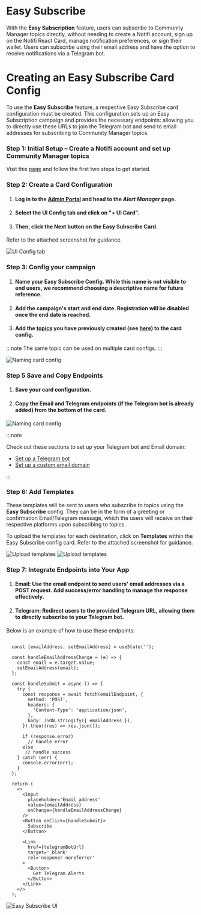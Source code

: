
# Easy Subscribe
With the **Easy Subscription** feature, users can subscribe to Community Manager topics directly, without needing to create a Notifi account, sign up on the Notifi React Card, manage notification preferences, or sign their wallet. Users can subscribe using their email address and have the option to receive notifications via a Telegram bot.

# Creating an Easy Subscribe Card Config

To use the **Easy Subscribe** feature, a respective Easy Subscribe card configuration must be created. This configuration sets up an Easy Subscription campaign and provides the necessary endpoints: allowing you to directly use these URLs to join the Telegram bot and send to email addresses for subscribing to Community Manager topics.

### Step 1: Initial Setup – Create a Notifi account and set up Community Manager topics
Visit this [page](../create-topics/announcements) and follow the first two steps to get started.

### Step 2: Create a Card Configuration
1. #### Log in to the [Admin Portal](https://admin.notifi.network) and head to the _Alert Manager_ page.
2. #### Select the UI Config tab and click on "+ UI Card".
2. #### Then, click the Next button on the Easy Subscribe Card. 
Refer to the attached screenshot for guidance.

![UI Config tab](/img/easy-subscribe/1.png)

### Step 3: Config your campaign

1. #### Name your Easy Subscribe Config. While this name is not visible to end users, we recommend choosing a descriptive name for future reference.
2. #### Add the campaign's start and end date. Registration will be disabled once the end date is reached.
3. #### Add the [topics](../../integration-overview/alerts-in-depth.md#topic) you have previously created (see [here](../create-topics)) to the card config.

:::note
The same topic can be used on multiple card configs. 
:::

![Naming card config](/img/easy-subscribe/2.png)


### Step 5 Save and Copy Endpoints

1. #### Save your card configuration.
2. #### Copy the Email and Telegram endpoints (if the Telegram bot is already added) from the bottom of the card.


![Naming card config](/img/easy-subscribe/3.png)

:::note

Check out these sections to set up your Telegram bot and Email domain:

- [Set up a Telegram bot](../target-setup/tg-bot)
- [Set up a custom email domain](../target-setup/email-domain)

:::

### Step 6: Add Templates
These templates will be sent to users who subscribe to topics using the **Easy Subscribe** config. They can be in the form of a greeting or confirmation Email/Telegram message, which the users will receive on their respective platforms upon subscribing to topics.

To upload the templates for each destination, click on **Templates** within the Easy Subscribe config card.
Refer to the attached screenshot for guidance.

![Upload templates](/img/easy-subscribe/5.png)
![Upload templates](/img/easy-subscribe/4.png)




### Step 7: Integrate Endpoints into Your App

1. #### Email: Use the email endpoint to send users' email addresses via a POST request. Add success/error handling to manage the response effectively.
2. #### Telegram: Redirect users to the provided Telegram URL, allowing them to directly subscribe to your Telegram bot.

Below is an example of how to use these endpoints:


```tsx

  const [emailAddress, setEmailAddress] = useState('');

  const handleEmailAddressChange = (e) => {
    const email = e.target.value;
    setEmailAddress(email);
  };

  const handleSubmit = async () => {
    try {
      const response = await fetch(emailEndpoint, {
        method: 'POST',
        headers: {
          'Content-Type': 'application/json',
        },
        body: JSON.stringify({ emailAddress }),
      }).then((res) => res.json());

      if (response.error)
        // handle error
      else
       // handle success
    } catch (err) {
      console.error(err);
    }
  };

  return (
    <>      
      <Input
        placeholder='Email address'
        value={emailAddress}
        onChange={handleEmailAddressChange}
      />
      <Button onClick={handleSubmit}>
        Subscribe
      </Button>

      <Link
        href={telegramBotUrl}
        target='_blank'
        rel='noopener noreferrer'
      >
        <Button>
          Get Telegram Alerts
        </Button>
      </Link>
    </>
  );
```

![Easy Subscribe UI](/img/easy-subscribe/6.png)
